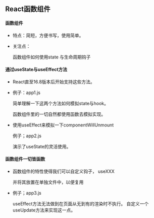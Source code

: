 ## React函数组件

#### 函数组件
* 特点：简短，方便书写，使用简单。
* 关注点：

  函数组件如何使用state 与生命周期钩子
#### 通过useState与useEffect方法
* React直至16.8版本后开始支持这些方法。
* 例子：app1.js

  简单理解一下这两个方法如何模拟state与hook。

  函数组件里的一切自然都使用函数去模拟实现。 

* 使用useEffect来模拟一下componentWillUnmount

  例子；app2.js

  演示了useState的灵活使用。

#### 函数组件一切皆函数
* 函数组件的特性使得我们可以自定义钩子， useXXX

  并将其放置在单独文件中，以便复用
* 例子；app3.js

  useEffect方法无法做到在页面从无到有的渲染时不执行。
  自定义一个useUpdate方法来实现这一点。